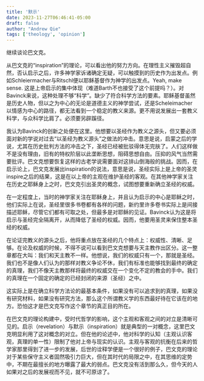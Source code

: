 ```yaml
---
title: '默示'
date: 2023-11-27T06:46:41-05:00
draft: false
author: "Andrew Qie"
tags: ['theology', 'opinion']
---
```


继续谈论巴文克。

从巴文克的“inspiration”的理论，可以看出他的努力方向。在理性主义摧毁超自然，否认启示之后，许多神学家诉诸确定无疑，可以触摸到的历史作为出发点。例如Schleiermacher与Ritschl便以耶稣基督作为神学的出发点。Yeah, make sense. 这是上帝启示的集中体现（难道Barth不也接受了这个前提吗？）。对Bavinck来说，这种处理不够“科学”。缺少了符合科学方法的要素。耶稣基督虽然是历史人物，但以之为中心的无论是道德主义的神学尝试，还是Scheleimacher以情感为中心的路径，都无法看到一个稳定的教义来源。更不用说发展出一套教义科学，与众科学比肩了。必须要另辟蹊径。

我认为Bavinck的创新之处便在这里。他想要以圣经作为教义之源头，但又要必须面对新的学说对过去“以圣经为教义源头”之做法的冲击。意思是说，启蒙之后的学说，尤其在历史批判方法的冲击之下，圣经已经被批驳得体无完肤了。人们这样做不是没有理由，旧有的特权阶层以此垄断思想，阻碍思想自由。压抑的风气当然需要批评。巴文克想要恢复这样的古老学说需要面对这排山倒海般的挑战。因而，在启示论上，巴文克发展出inspiration的说法，意思是说，圣经实际上是上帝的圣灵inspire之后的结果，这是在以上帝的主观在维护圣经的客观。在其他神学家关注在历史之耶稣身上之时，巴文克引出圣灵的概念，试图想要重新确立圣经的权威。

在一定程度上，当时的神学家关注在耶稣身上，并且认为启示的中心是耶稣之时，他们实际上在说，圣经里很多书卷都有各样的问题，新约里许多卷书实际上是间接描述耶稣，尽管它们都有可取之处，但最多是对耶稣的见证。Bavinck认为这是将启示与圣经完全隔离开，从而降低了圣经的权威。因而，他要用圣灵来保住整本圣经的权威。

在论证完教义的源头之后，他将重点放在圣经的几个特点上：权威性、清晰、足够。在论及权威的时候，不得不说可以看到巴文克想要与天主教作出区分。这一整章都在大叫：我们和天主教不一样。他想说，我们的权威只有一个，那就是圣经。我们也不是像人们认为的那样对教义争论不休，我们有标准也能够找到最终的确定的真理，我们不像天主教那样将最终的权威交在一个变化不定的教会的手中。我们的真理在一个固定的确定的已经封闭的来源（圣经）之中。

这实际上是在确立科学方法论的最基本条件，如果没有可以追求到的真理，如果没有研究材料，如果没有研究方法，那么这个所谓教义学的东西最好待在它该在的地方。恐怕这才是巴文克写作这个章节的真正目的所在。

在巴文克的理论构建中，受时代哲学的影响，这个主观和客观之间的对立是清晰可见的。启示（revelation）与默示（inspiration）就是典型的一对概念，这里巴文克明显利用了这对概念的对立。但在他的论述中，他对科学的认知（主观认识客观，真理的单一性）限制了他对上帝与现实的认识。主观与客观的抗衡在后来的哲学家那里得到了进一步的发展，后世的诠释学便是一个很好的例子，巴文克的理论对于某些保守主义者固然吸引力巨大，但在其时代的局限之中，在其思维的定势中，不期在最擅长的地方曝露了最大的弱点。巴文克没有活到那么久，但今天的人如果对之后的发展视而不见，就不可原谅了。